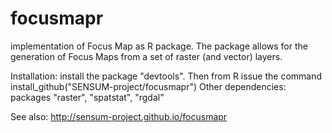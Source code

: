 focusmapr
=========

implementation of Focus Map as R package. The package allows for the generation of Focus Maps from a set of raster (and vector) layers. 

Installation: install the package "devtools". Then from R issue the command install_github("SENSUM-project/focusmapr")
Other dependencies: packages "raster", "spatstat", "rgdal"

See also:  http://sensum-project.github.io/focusmapr
